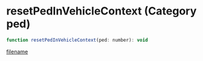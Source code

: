 # resetPedInVehicleContext (Category ped)

```js
function resetPedInVehicleContext(ped: number): void
```

[filename](resetPedInVehicleContext_m.md ':include')